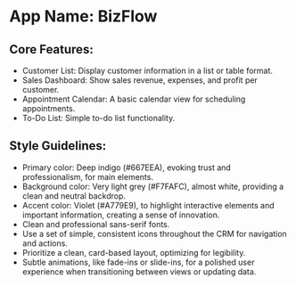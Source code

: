 # **App Name**: BizFlow

## Core Features:

- Customer List: Display customer information in a list or table format.
- Sales Dashboard: Show sales revenue, expenses, and profit per customer.
- Appointment Calendar: A basic calendar view for scheduling appointments.
- To-Do List: Simple to-do list functionality.

## Style Guidelines:

- Primary color: Deep indigo (#667EEA), evoking trust and professionalism, for main elements.
- Background color: Very light grey (#F7FAFC), almost white, providing a clean and neutral backdrop.
- Accent color: Violet (#A779E9), to highlight interactive elements and important information, creating a sense of innovation.
- Clean and professional sans-serif fonts.
- Use a set of simple, consistent icons throughout the CRM for navigation and actions.
- Prioritize a clean, card-based layout, optimizing for legibility.
- Subtle animations, like fade-ins or slide-ins, for a polished user experience when transitioning between views or updating data.